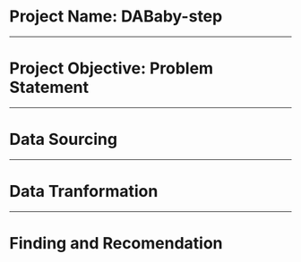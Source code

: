 # Project Name: DABaby-step

----
# Project Objective: Problem Statement



-----
# Data Sourcing



-----
# Data Tranformation



-----
# Finding and Recomendation

